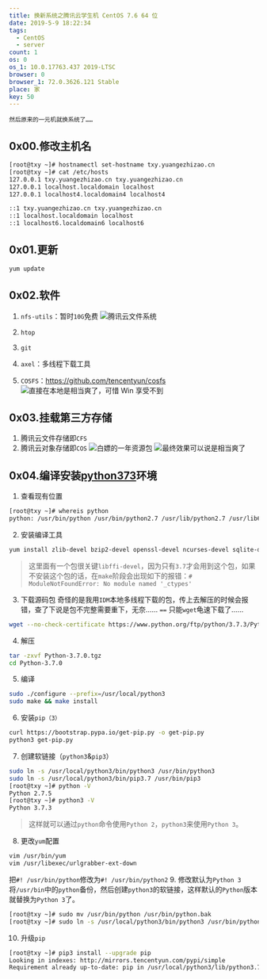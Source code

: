 ```yaml
---
title: 换新系统之腾讯云学生机 CentOS 7.6 64 位
date: 2019-5-9 18:22:34
tags:
  - CentOS
  - server
count: 1
os: 0
os_1: 10.0.17763.437 2019-LTSC
browser: 0
browser_1: 72.0.3626.121 Stable
place: 家
key: 50
---
```

    然后原来的一元机就换系统了……
<!-- more -->

## 0x00.修改主机名
``` bash
[root@txy ~]# hostnamectl set-hostname txy.yuangezhizao.cn
[root@txy ~]# cat /etc/hosts 
127.0.0.1 txy.yuangezhizao.cn txy.yuangezhizao.cn
127.0.0.1 localhost.localdomain localhost
127.0.0.1 localhost4.localdomain4 localhost4

::1 txy.yuangezhizao.cn txy.yuangezhizao.cn
::1 localhost.localdomain localhost
::1 localhost6.localdomain6 localhost6
```

## 0x01.更新
``` bash
yum update
```

## 0x02.软件
1. `nfs-utils`：暂时`10G`免费
![腾讯云文件系统](https://i1.yuangezhizao.cn/Win-10/20190509232645.jpg!webp)


2. `htop`
3. `git`
4. `axel`：多线程下载工具
5. `COSFS`：https://github.com/tencentyun/cosfs
![直接在本地是相当爽了，可惜 Win 享受不到](https://i1.yuangezhizao.cn/Win-10/20190509232817.jpg!webp)

## 0x03.挂载第三方存储
1. 腾讯云文件存储即`CFS`
2. 腾讯云对象存储即`COS`
![白嫖的一年资源包](https://i1.yuangezhizao.cn/Win-10/20190509233243.jpg!webp)
![最终效果可以说是相当爽了](https://i1.yuangezhizao.cn/Win-10/20190509224926.jpg!webp)

## 0x04.编译安装[python373](https://www.python.org/downloads/release/python-373/)环境
1. 查看现有位置
``` bash
[root@txy ~]# whereis python
python: /usr/bin/python /usr/bin/python2.7 /usr/lib/python2.7 /usr/lib64/python2.7 /etc/python /usr/include/python2.7 /usr/share/man/man1/python.1.gz
```
2. 安装编译工具
``` bash
yum install zlib-devel bzip2-devel openssl-devel ncurses-devel sqlite-devel readline-devel tk-devel gcc make libffi-devel
```
> 这里面有一个包很关键`libffi-devel`，因为只有`3.7`才会用到这个包，如果不安装这个包的话，在`make`阶段会出现如下的报错：`# ModuleNotFoundError: No module named '_ctypes'`

3. 下载源码包
奇怪的是我用`IDM`本地多线程下载的包，传上去解压的时候会报错，查了下说是包不完整需要重下，无奈……
`==`
只能`wget`龟速下载了……
``` bash
wget --no-check-certificate https://www.python.org/ftp/python/3.7.3/Python-3.7.3.tgz
```
4. 解压
``` bash
tar -zxvf Python-3.7.0.tgz
cd Python-3.7.0
```
5. 编译
``` bash
sudo ./configure --prefix=/usr/local/python3
sudo make && make install
```
6. 安装`pip（3）`
``` bash
curl https://bootstrap.pypa.io/get-pip.py -o get-pip.py
python3 get-pip.py
```
7. 创建软链接（`python3`&`pip3`）
``` bash
sudo ln -s /usr/local/python3/bin/python3 /usr/bin/python3
sudo ln -s /usr/local/python3/bin/pip3.7 /usr/bin/pip3
[root@txy ~]# python -V
Python 2.7.5
[root@txy ~]# python3 -V
Python 3.7.3
```
> 这样就可以通过`python`命令使用`Python 2`，`python3`来使用`Python 3`。

8. 更改`yum`配置
``` bash
vim /usr/bin/yum 
vim /usr/libexec/urlgrabber-ext-down 
```
把`#! /usr/bin/python`修改为`#! /usr/bin/python2`
9. 修改默认为`Python 3`
将`/usr/bin`中的`python`备份，然后创建`python3`的软链接，这样默认的`Python`版本就替换为`Python 3`了。
``` bash
[root@txy ~]# sudo mv /usr/bin/python /usr/bin/python.bak
[root@txy ~]# sudo ln -s /usr/local/python3/bin/python3 /usr/bin/python
```
10. 升级`pip `
``` bash
[root@txy ~]# pip3 install --upgrade pip
Looking in indexes: http://mirrors.tencentyun.com/pypi/simple
Requirement already up-to-date: pip in /usr/local/python3/lib/python3.7/site-packages (19.1.1)
```
